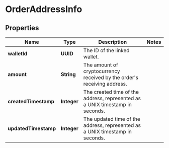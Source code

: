 

# OrderAddressInfo


## Properties

| Name | Type | Description | Notes |
|------------ | ------------- | ------------- | -------------|
|**walletId** | **UUID** | The ID of the linked wallet. |  |
|**amount** | **String** | The amount of cryptocurrency received by the order&#39;s receiving address. |  |
|**createdTimestamp** | **Integer** | The created time of the address, represented as a UNIX timestamp in seconds. |  |
|**updatedTimestamp** | **Integer** | The updated time of the address, represented as a UNIX timestamp in seconds. |  |



